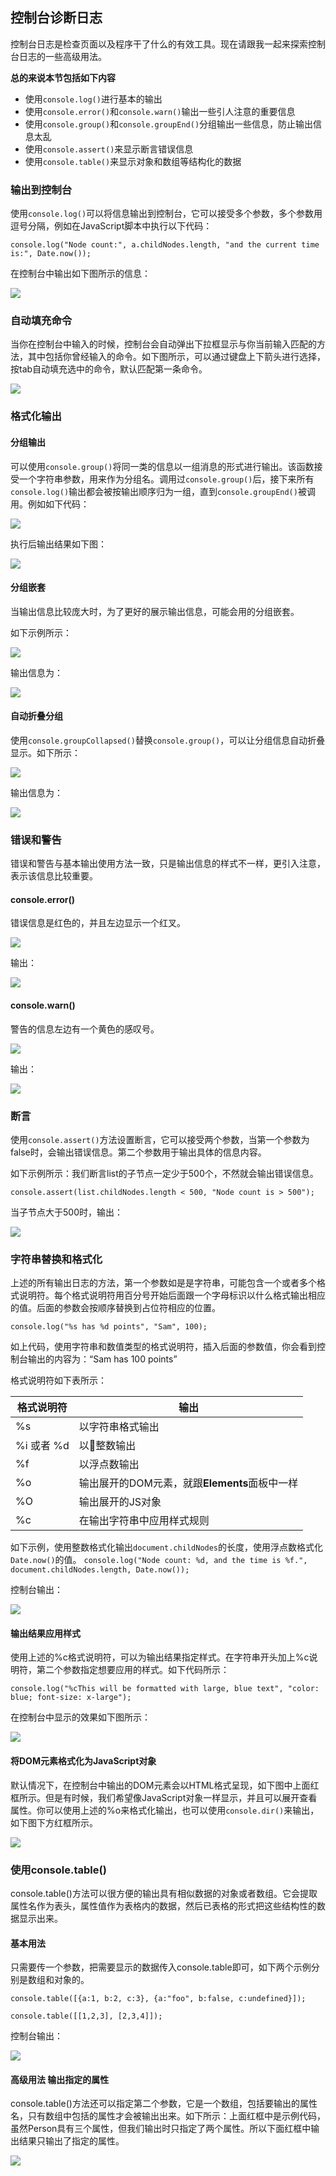 <!-- toc -->

## 控制台诊断日志

控制台日志是检查页面以及程序干了什么的有效工具。现在请跟我一起来探索控制台日志的一些高级用法。

**总的来说本节包括如下内容**

* 使用`console.log()`进行基本的输出
* 使用`console.error()`和`console.warn()`输出一些引人注意的重要信息
* 使用`console.group()`和`console.groupEnd()`分组输出一些信息，防止输出信息太乱
* 使用`console.assert()`来显示断言错误信息
* 使用`console.table()`来显示对象和数组等结构化的数据

### 输出到控制台

使用`console.log()`可以将信息输出到控制台，它可以接受多个参数，多个参数用逗号分隔，例如在JavaScript脚本中执行以下代码：

`console.log("Node count:", a.childNodes.length, "and the current time is:", Date.now());`

在控制台中输出如下图所示的信息：

![](/assets/console/console-write-log-multiple.png)

### 自动填充命令

当你在控制台中输入的时候，控制台会自动弹出下拉框显示与你当前输入匹配的方法，其中包括你曾经输入的命令。如下图所示，可以通过键盘上下箭头进行选择，按tab自动填充选中的命令，默认匹配第一条命令。

![](/assets/console/autocomplete.png)

### 格式化输出

#### 分组输出

可以使用`console.group()`将同一类的信息以一组消息的形式进行输出。该函数接受一个字符串参数，用来作为分组名。调用过`console.group()`后，接下来所有`console.log()`输出都会被按输出顺序归为一组，直到`console.groupEnd()`被调用。例如如下代码：

![](/assets/console/e6427162dd2ff749.png)

执行后输出结果如下图：

![](/assets/console/console-write-group.png)

#### 分组嵌套

当输出信息比较庞大时，为了更好的展示输出信息，可能会用的分组嵌套。

如下示例所示：

![](/assets/console/2d78a589ce37afc3.png)

输出信息为：

![](/assets/console/console-write-nestedgroup.png)

#### 自动折叠分组

使用`console.groupCollapsed()`替换`console.group()`，可以让分组信息自动折叠显示。如下所示：

![](/assets/console/7cd10f4496f10229.png)

输出信息为：

![](/assets/console/console-write-groupcollapsed.png)


### 错误和警告

错误和警告与基本输出使用方法一致，只是输出信息的样式不一样，更引入注意，表示该信息比较重要。

#### console.error()

错误信息是红色的，并且左边显示一个红叉。

![](/assets/console/dbcf032c4739b2bb.png)

输出：

![](/assets/console/console-write-error-server-not-resp.png)

#### console.warn()

警告的信息左边有一个黄色的感叹号。

![](/assets/console/d5963103cb4e876a.png)

输出： 

![](/assets/console/console-write-warning-too-few-nodes.png)

### 断言

使用`console.assert()`方法设置断言，它可以接受两个参数，当第一个参数为false时，会输出错误信息。第二个参数用于输出具体的信息内容。

如下示例所示：我们断言list的子节点一定少于500个，不然就会输出错误信息。

`console.assert(list.childNodes.length < 500, "Node count is > 500");`

当子节点大于500时，输出：

![](/assets/console/console-write-assert-failed.png)

### 字符串替换和格式化

上述的所有输出日志的方法，第一个参数如是是字符串，可能包含一个或者多个格式说明符。每个格式说明符用百分号开始后面跟一个字母标识以什么格式输出相应的值。后面的参数会按顺序替换到占位符相应的位置。

`console.log("%s has %d points", "Sam", 100);`

如上代码，使用字符串和数值类型的格式说明符，插入后面的参数值，你会看到控制台输出的内容为：“Sam has 100 points” 

格式说明符如下表所示：

格式说明符 | 输出
--- | ---
%s | 以字符串格式输出
%i 或者 %d | 以整数输出
%f | 以浮点数输出
%o | 输出展开的DOM元素，就跟**Elements**面板中一样
%O | 输出展开的JS对象
%c | 在输出字符串中应用样式规则

如下示例，使用整数格式化输出`document.childNodes`的长度，使用浮点数格式化`Date.now()`的值。
`console.log("Node count: %d, and the time is %f.", document.childNodes.length, Date.now());`

控制台输出：

![](/assets/console/console-write-log-multiple1.png)

#### 输出结果应用样式

使用上述的%c格式说明符，可以为输出结果指定样式。在字符串开头加上%c说明符，第二个参数指定想要应用的样式。如下代码所示：

`console.log("%cThis will be formatted with large, blue text", "color: blue; font-size: x-large");`

在控制台中显示的效果如下图所示：

![](/assets/console/console-write-format-string.png)

#### 将DOM元素格式化为JavaScript对象

默认情况下，在控制台中输出的DOM元素会以HTML格式呈现，如下图中上面红框所示。但是有时候，我们希望像JavaScript对象一样显示，并且可以展开查看属性。你可以使用上述的%o来格式化输出，也可以使用`console.dir()`来输出，如下图下方红框所示。

![](/assets/console/c9fa179ae6343223.png)

### 使用console.table()

console.table()方法可以很方便的输出具有相似数据的对象或者数组。它会提取属性名作为表头，属性值作为表格内的数据，然后已表格的形式把这些结构性的数据显示出来。

#### 基本用法

只需要传一个参数，把需要显示的数据传入console.table即可，如下两个示例分别是数组和对象的。

`console.table([{a:1, b:2, c:3}, {a:"foo", b:false, c:undefined}]);`

`console.table([[1,2,3], [2,3,4]]);`

控制台输出：

![](/assets/console/table-arrays.png)

#### 高级用法 输出指定的属性

console.table()方法还可以指定第二个参数，它是一个数组，包括要输出的属性名，只有数组中包括的属性才会被输出出来。如下所示：上面红框中是示例代码，虽然Person具有三个属性，但我们输出时只指定了两个属性。所以下面红框中输出结果只输出了指定的属性。

![](/assets/console/8787b2f0988d5513.png)